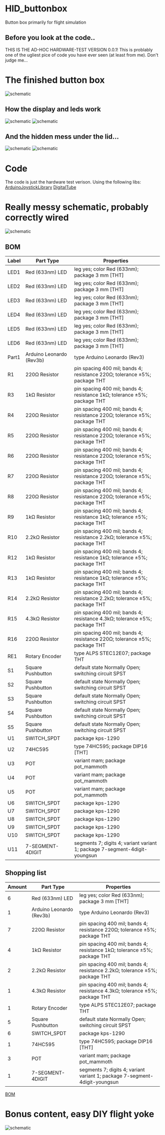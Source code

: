 # HID_buttonbox
Button box primarily for flight simulation 

## Before you look at the code..
  THIS IS THE AD-HOC HARDWARE-TEST VERSION 0.0.1!
  This is problably one of the ugliest pice of code you have ever seen (at least from me).
  Don't judge me...

# The finished button box
![schematic](https://github.com/christoferjh/HID_buttonbox/blob/master/images/img_box.PNG)
## How the display and leds work
![schematic](https://github.com/christoferjh/HID_buttonbox/blob/master/images/box.gif)
![schematic](https://github.com/christoferjh/HID_buttonbox/blob/master/images/buttons.gif)


## And the hidden mess under the lid...
![schematic](https://github.com/christoferjh/HID_buttonbox/blob/master/images/img_box_inside.PNG)
![schematic](https://github.com/christoferjh/HID_buttonbox/blob/master/images/img_box_messy.PNG)

# Code
The code is just the hardware test verison.
Using the following libs:
[ArduinoJoystickLibrary](https://github.com/MHeironimus/ArduinoJoystickLibrary)
[DigitalTube](https://github.com/ioxhop/DigitalTube)


# Really messy schematic, probably correctly wired
![schematic](https://github.com/christoferjh/HID_buttonbox/blob/master/images/schem.png)

## BOM

| Label | Part Type                | Properties                                                                 |
| ----- | ------------------------ | -------------------------------------------------------------------------- |
| LED1  | Red (633nm) LED          | leg yes; color Red (633nm); package 3 mm \[THT\]                           |
| LED2  | Red (633nm) LED          | leg yes; color Red (633nm); package 3 mm \[THT\]                           |
| LED3  | Red (633nm) LED          | leg yes; color Red (633nm); package 3 mm \[THT\]                           |
| LED4  | Red (633nm) LED          | leg yes; color Red (633nm); package 3 mm \[THT\]                           |
| LED5  | Red (633nm) LED          | leg yes; color Red (633nm); package 3 mm \[THT\]                           |
| LED6  | Red (633nm) LED          | leg yes; color Red (633nm); package 3 mm \[THT\]                           |
| Part1 | Arduino Leonardo (Rev3b) | type Arduino Leonardo (Rev3)                                               |
| R1    | 220Ω Resistor            | pin spacing 400 mil; bands 4; resistance 220Ω; tolerance ±5%; package THT  |
| R3    | 1kΩ Resistor             | pin spacing 400 mil; bands 4; resistance 1kΩ; tolerance ±5%; package THT   |
| R4    | 220Ω Resistor            | pin spacing 400 mil; bands 4; resistance 220Ω; tolerance ±5%; package THT  |
| R5    | 220Ω Resistor            | pin spacing 400 mil; bands 4; resistance 220Ω; tolerance ±5%; package THT  |
| R6    | 220Ω Resistor            | pin spacing 400 mil; bands 4; resistance 220Ω; tolerance ±5%; package THT  |
| R7    | 220Ω Resistor            | pin spacing 400 mil; bands 4; resistance 220Ω; tolerance ±5%; package THT  |
| R8    | 220Ω Resistor            | pin spacing 400 mil; bands 4; resistance 220Ω; tolerance ±5%; package THT  |
| R9    | 1kΩ Resistor             | pin spacing 400 mil; bands 4; resistance 1kΩ; tolerance ±5%; package THT   |
| R10   | 2.2kΩ Resistor           | pin spacing 400 mil; bands 4; resistance 2.2kΩ; tolerance ±5%; package THT |
| R12   | 1kΩ Resistor             | pin spacing 400 mil; bands 4; resistance 1kΩ; tolerance ±5%; package THT   |
| R13   | 1kΩ Resistor             | pin spacing 400 mil; bands 4; resistance 1kΩ; tolerance ±5%; package THT   |
| R14   | 2.2kΩ Resistor           | pin spacing 400 mil; bands 4; resistance 2.2kΩ; tolerance ±5%; package THT |
| R15   | 4.3kΩ Resistor           | pin spacing 400 mil; bands 4; resistance 4.3kΩ; tolerance ±5%; package THT |
| R16   | 220Ω Resistor            | pin spacing 400 mil; bands 4; resistance 220Ω; tolerance ±5%; package THT  |
| RE1   | Rotary Encoder           | type ALPS STEC12E07; package THT                                           |
| S1    | Square Pushbutton        | default state Normally Open; switching circuit SPST                        |
| S2    | Square Pushbutton        | default state Normally Open; switching circuit SPST                        |
| S3    | Square Pushbutton        | default state Normally Open; switching circuit SPST                        |
| S4    | Square Pushbutton        | default state Normally Open; switching circuit SPST                        |
| S5    | Square Pushbutton        | default state Normally Open; switching circuit SPST                        |
| U1    | SWITCH\_SPDT             | package kps-1290                                                           |
| U2    | 74HC595                  | type 74HC595; package DIP16 \[THT\]                                        |
| U3    | POT                      | variant mam; package pot\_mammoth                                          |
| U4    | POT                      | variant mam; package pot\_mammoth                                          |
| U5    | POT                      | variant mam; package pot\_mammoth                                          |
| U6    | SWITCH\_SPDT             | package kps-1290                                                           |
| U7    | SWITCH\_SPDT             | package kps-1290                                                           |
| U8    | SWITCH\_SPDT             | package kps-1290                                                           |
| U9    | SWITCH\_SPDT             | package kps-1290                                                           |
| U10   | SWITCH\_SPDT             | package kps-1290                                                           |
| U11   | 7-SEGMENT-4DIGIT         | segments 7; digits 4; variant variant 1; package 7-segment-4digit-youngsun |

## Shopping list

| Amount | Part Type                | Properties                                                                 |
| ------ | ------------------------ | -------------------------------------------------------------------------- |
| 6      | Red (633nm) LED          | leg yes; color Red (633nm); package 3 mm \[THT\]                           |
| 1      | Arduino Leonardo (Rev3b) | type Arduino Leonardo (Rev3)                                               |
| 7      | 220Ω Resistor            | pin spacing 400 mil; bands 4; resistance 220Ω; tolerance ±5%; package THT  |
| 4      | 1kΩ Resistor             | pin spacing 400 mil; bands 4; resistance 1kΩ; tolerance ±5%; package THT   |
| 2      | 2.2kΩ Resistor           | pin spacing 400 mil; bands 4; resistance 2.2kΩ; tolerance ±5%; package THT |
| 1      | 4.3kΩ Resistor           | pin spacing 400 mil; bands 4; resistance 4.3kΩ; tolerance ±5%; package THT |
| 1      | Rotary Encoder           | type ALPS STEC12E07; package THT                                           |
| 5      | Square Pushbutton        | default state Normally Open; switching circuit SPST                        |
| 6      | SWITCH\_SPDT             | package kps-1290                                                           |
| 1      | 74HC595                  | type 74HC595; package DIP16 \[THT\]                                        |
| 3      | POT                      | variant mam; package pot\_mammoth                                          |
| 1      | 7-SEGMENT-4DIGIT         | segments 7; digits 4; variant variant 1; package 7-segment-4digit-youngsun |

[BOM](https://github.com/christoferjh/HID_buttonbox/blob/master/bom.html)


# Bonus content, easy DIY flight yoke
![schematic](https://github.com/christoferjh/HID_buttonbox/blob/master/images/yoke.PNG)
